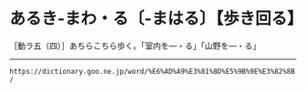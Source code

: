 # あるき‐まわ・る〔‐まはる〕【歩き回る】

［動ラ五（四）］あちらこちら歩く。「室内を―・る」「山野を―・る」

---
`https://dictionary.goo.ne.jp/word/%E6%AD%A9%E3%81%8D%E5%9B%9E%E3%82%8B/`